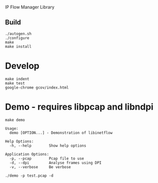 IP Flow Manager Library

## Build
```
./autogen.sh
./configure
make
make install
```

# Develop
```
make indent
make test
google-chrome gcov/index.html
```

# Demo - requires libpcap and libndpi
```
make demo

Usage:
  demo [OPTION...] - Demonstration of libinetflow

Help Options:
  -h, --help        Show help options

Application Options:
  -p, --pcap        Pcap file to use
  -d, --dpi         Analyse frames using DPI
  -v, --verbose     Be verbose
```

```
./demo -p test.pcap -d
```
